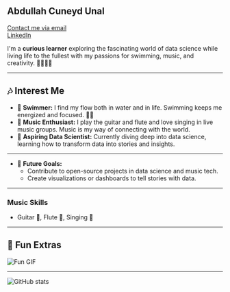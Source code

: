 ## Abdullah Cuneyd Unal

[Contact me via email](mailto:greencityteam16@gmail.com)  
[LinkedIn](https://www.linkedin.com/in/abdullahcuneydunal/)

I'm a **curious learner** exploring the fascinating world of data science while living life to the fullest with my passions for swimming, music, and creativity. 🎵🏊‍♂️✨

---

## 🎶 Interest Me
- 🌊 **Swimmer:** I find my flow both in water and in life. Swimming keeps me energized and focused. 🏊‍♂️
- 🎸 **Music Enthusiast:** I play the guitar and flute and love singing in live music groups. Music is my way of connecting with the world.
- 🚀 **Aspiring Data Scientist:** Currently diving deep into data science, learning how to transform data into stories and insights.

---

- 🎯 **Future Goals:**
  - Contribute to open-source projects in data science and music tech.
  - Create visualizations or dashboards to tell stories with data.

---

### Music Skills
- Guitar 🎸, Flute 🎼, Singing 🎤

---

## 🎵 Fun Extras

![Fun GIF](https://media.giphy.com/media/l0MYGBZ8p9x7ebz8M/giphy.gif)

---

![GitHub stats](https://github-readme-stats.vercel.app/api?username=abdullahcuneydunal&show_icons=true)
